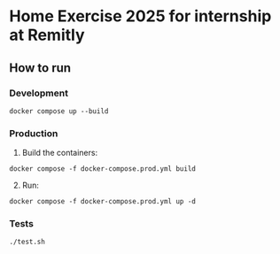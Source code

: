 # Home Exercise 2025 for internship at Remitly

## How to run

### Development

```
docker compose up --build
```

### Production

1. Build the containers:
```
docker compose -f docker-compose.prod.yml build
```

2. Run:
```
docker compose -f docker-compose.prod.yml up -d
```

### Tests

```
./test.sh
```
